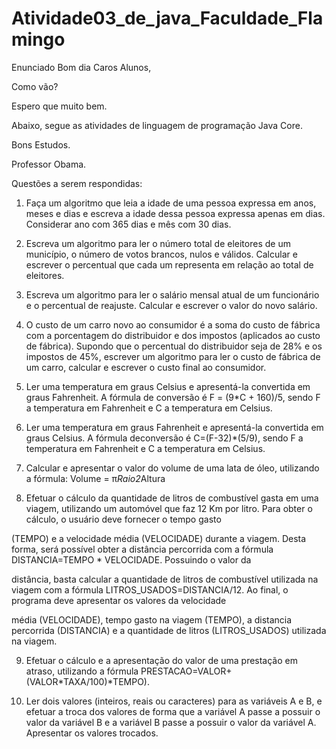 # Atividade03_de_java_Faculdade_Flamingo

Enunciado
Bom dia Caros Alunos,



Como vão?



Espero que muito bem.



Abaixo, segue as atividades de linguagem de programação Java Core.



Bons Estudos.



Professor Obama.



Questões a serem respondidas:



1) Faça um algoritmo que leia a idade de uma pessoa expressa em anos, meses e dias e escreva a idade dessa pessoa expressa apenas em dias. Considerar ano com 365 dias e mês com 30 dias.

2) Escreva um algoritmo para ler o número total de eleitores de um município, o número de votos brancos, nulos e válidos. Calcular e escrever o percentual que cada um representa em relação ao total de eleitores.

3) Escreva um algoritmo para ler o salário mensal atual de um funcionário e o percentual de reajuste. Calcular e escrever o valor do novo salário.

4) O custo de um carro novo ao consumidor é a soma do custo de fábrica com a porcentagem do distribuidor e dos impostos (aplicados ao custo de fábrica). Supondo que o percentual do distribuidor seja de 28% e os impostos de 45%, escrever um algoritmo para ler o custo de fábrica de um carro, calcular e escrever o custo final ao consumidor.

5) Ler uma temperatura em graus Celsius e apresentá-la convertida em graus Fahrenheit. A fórmula de conversão é F = (9*C + 160)/5, sendo F a temperatura em Fahrenheit e C a temperatura em Celsius.

6) Ler uma temperatura em graus Fahrenheit e apresentá-la convertida em graus Celsius. A fórmula deconversão é C=(F-32)*(5/9), sendo F a temperatura em Fahrenheit e C a temperatura em Celsius.

7) Calcular e apresentar o valor do volume de uma lata de óleo, utilizando a fórmula: Volume = π*Raio2*Altura

8) Efetuar o cálculo da quantidade de litros de combustível gasta em uma viagem, utilizando um automóvel que faz 12 Km por litro. Para obter o cálculo, o usuário deve fornecer o tempo gasto

(TEMPO) e a velocidade média (VELOCIDADE) durante a viagem. Desta forma, será possível obter a distância percorrida com a fórmula DISTANCIA=TEMPO * VELOCIDADE. Possuindo o valor da

distância, basta calcular a quantidade de litros de combustível utilizada na viagem com a fórmula LITROS_USADOS=DISTANCIA/12. Ao final, o programa deve apresentar os valores da velocidade

média (VELOCIDADE), tempo gasto na viagem (TEMPO), a distancia percorrida (DISTANCIA) e a quantidade de litros (LITROS_USADOS) utilizada na viagem.

9) Efetuar o cálculo e a apresentação do valor de uma prestação em atraso, utilizando a fórmula PRESTACAO=VALOR+(VALOR*TAXA/100)*TEMPO).

10) Ler dois valores (inteiros, reais ou caracteres) para as variáveis A e B, e efetuar a troca dos valores de forma que a variável A passe a possuir o valor da variável B e a variável B passe a possuir o valor da variável A. Apresentar os valores trocados.
